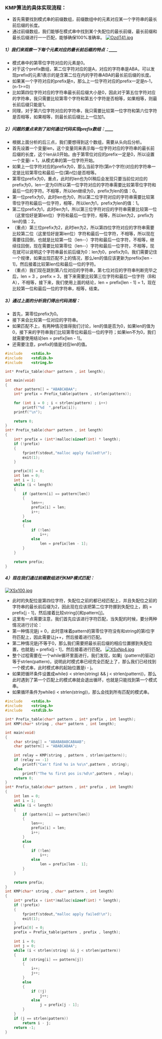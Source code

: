 ### KMP算法的具体实现流程：
* 首先需要找到模式串的前缀数组，前缀数组中的元素对应某一个字符串的最长前后缀的长度。
* 通过前缀数组，我们能够在模式串中找到某个失配位的最长前缀，最长前缀和最长后缀进行一一匹配，能够确保100%准确率。
[![OzdT41.jpg](https://s1.ax1x.com/2022/05/22/OzdT41.jpg)](https://imgtu.com/i/OzdT41)
##### 1）我们来观察一下每个元素对应的最长前后缀的特点：____
* 模式串中的第零位字符对应的元素是0。
* 对于这个prefix数组，第二位字符对应的是A，对应的字符串是ABA，可以发现prefix的元素1表示的是含第二位在内的字符串ABA的最长前后缀的长度。
* 如果某一个字符对应的prefix是n，那么上一位字符对应的prefix一定是n-1，(n-1>=0)
* 比如第四位字符对应的字符串最长前后缀大小是0，因此对于第五位字符对应的字符串，我只需要比较第零个字符和第五个字符是否相等，如果相等，则最长前后缀只能是1。
* 同理，对于第六位字符对应的字符串，我只需要比较第一位字符和第六位字符是否相等，如果相等，则最长前后缀比上一位加1。
##### 2）问题的重点来到了如何通过代码实现prefix数组：____
* 根据上面分析的后三点，我们要想得到这个数组，需要从头向后分析。
* 首先设置一个变量len，这个变量同来表示每一位字符对应的字符串的最长前后缀的长度，这个len从0开始。由于第零位对应的prefix一定是0，所以设置一个变量i  = 1，从模式串的第一位字符开始。
* 如果上一位字符对应的prefix为0，那么当前字符(第n个字符)对应的字符串一定是比较第零位和最后一位(第n位)是否相等。
* 第零位prefix为0，重点，此时的len也为0(稍后会发现只要当前位对应的prefix为0，len一定为0)所以第一位字符对应的字符串需要比较第零位字符和最后一位的字符。不相等，所以len继续为0，prefix为len的值：0。
* 第一位prefix为0，此时len也为0，所以第二位字符对应的字符串需要比较第零位字符和最后一位字符，相等，所以len为1，prefix为len的值：1。
* 第二位prefix为1，此时len为1，所以第三位字符对应的字符串需要比较第一位（这里恰好是第len位）字符和最后一位字符，相等，所以len为2，prefix为len的值：2。
* （重点）第三位prefix为2，此时len为2，所以第四位字符对应的字符串需要比较第二位（这里恰好是第len位）字符和最后一位字符，不相等，所以现在需要往回倒，也就是比较第一位（len--）字符和最后一位字符，不相等，继续往回倒，现在需要比较第零位（len--）字符和最后一位字符，不相等，现在就可以说明这个字符串最长前后缀为0：len为0，prefix为0。我们需要记住一个规律，如果出现匹配不上的情况，那么len的值应该更新为prefiix[len - 1]，然后接着比较第len位和最后一位的字符。
* （重点）我们现在跳到第八位对应的字符串，第七位对应的字符串判断完毕之后，len = 3 ，prefix = 3，接下来需要比较第三位字符和最后一位字符（B和A），不相等，接下来，我们使用上面的结论，len = prefix[len - 1] = 1，现在比较第一位和最后一位的字符串，相等，结束。
##### 3）通过上面的分析我们得出代码流程：
* 首先，第零位prefix为0。
* 接下来会比较第一位对应的字符串。
* 如果匹配不上，有两种情况值得我们讨论，len的值是否为0，如果len的值为0，接下来的字符串我们比较第零位和最后一位的字符；如果len不为0，我们就需要使用结论len = prefix[len - 1]。
* 还需要注意，prefix的值是对应len的值。
```C
#include	<stdio.h>
#include	<stdlib.h>
#include	<string.h>

int* Prefix_table(char* pattern , int length);

int main(void)
{
	char pattern[] = "ABABCABAA";
	int* prefix = Prefix_table(pattern , strlen(pattern));
	
	for (int i = 0 ; i < strlen(pattern) ; i++)
		printf("%d  ",prefix[i]);
	printf("\n");
		
	return 0;	
}
int* Prefix_table(char* pattern , int length)
{
	int* prefix = (int*)malloc(sizeof(int) * length);
	if (!prefix)
	{
		fprintf(stdout,"malloc apply failed!\n");
		exit(1);
	}
	
	prefix[0] = 0;
	int len = 0;
	int i = 1;
	while (i < length)
	{
		if (pattern[i] == pattern[len])
		{
			len++;
			prefix[i] = len;
			i++;
		}
		else
		{
			if (!len)
				i++;
			else
				len = prefix[len - 1];
		}
	}
	
	return prefix;
}
```
##### 4）现在我们通过前缀数组进行KMP模式匹配：
[![XSx100.jpg](https://s1.ax1x.com/2022/05/23/XSx100.jpg)](https://imgtu.com/i/XSx100)
* 此时的失配位是第四位字符，失配位之前的都已经匹配上，并且失配位之前的字符串的最长前后缀为2，因此现在应该把第二位字符挪到失配位上，即j = prefix[j - 1]，然后接着比较string[i]和pattern[j]。
* 这里有一点需要注意，我们首先应该进行字符匹配，当失配的时候，要分两种情况进行讨论：
* 第一种情况是j = 0，此时意味着pattern的第零位字符没有和string的第i位字符匹配上，因此需要让j++，然后接着进行匹配。
* 第二种情况是j不等于0，那么我们需要把最长前后缀的相应位置挪到失配位置，也就是j = prefix[j - 1]，然后接着进行匹配。
[![XSxNp4.jpg](https://s1.ax1x.com/2022/05/23/XSxNp4.jpg)](https://imgtu.com/i/XSxNp4)
* 整个过程需要在一个while循环里面进行，我们发现，如果j（pattern的驱动）等于strlen(pattern)，说明此时模式串已经完全匹配上了，那么我们已经找到一个模式串，此时模式串的起始位置是i - j。
* 如果把循环条件设置成while(i < strlen(string) && j < strlen(pattern))，那么此时遇到了第一个匹配上的模式串就会退出循环，也就是只能找到第一个模式串。
* 如果循环条件为while(i < strlen(string))，那么会找到所有匹配的模式串。
```C
#include	<stdio.h>
#include	<string.h>
#include	<stdlib.h>

int* Prefix_table(char* pattern , int* prefix , int length);
int KMP(char* string , char* pattern , int length);

int main(void)
{
	char string[] = "ABABABABCABAAB";
	char pattern[] = "ABABCABAA";
	
	int relay = KMP(string , pattern , strlen(pattern));
	if (relay == -1)
		printf("Can't find %s in %s\n",pattern , string);
	else
		printf("The %s first pos is:%d\n",pattern , relay);
	return 0;
}
int* Prefix_table(char* pattern , int* prefix , int length)
{
	int len = 0;
	int i = 1;
	while (i < length)
	{
		if (pattern[i] == pattern[len])
		{
			len++;
			prefix[i] = len;
			i++;
		}
		else
		{
			if (!len)
				i++;
			else
				len = prefix[len - 1];
		}
	}
	
	return prefix;
}
int KMP(char* string , char* pattern , int length)
{
	int* prefix = (int*)malloc(sizeof(int) * length);
	if (!prefix)
	{
		fprintf(stdout,"malloc apply failed!\n");
		exit(1);
	}
	prefix[0] = 0;
	prefix = Prefix_table(pattern , prefix , length);
	
	int i = 0;
	int j = 0;
	while (i < strlen(string) && j < strlen(pattern))
	{
		if (string[i] == pattern[j])
		{
			i++;
			j++;
		}
		else
		{
			if (!j)
				j++;
			else
				j = prefix[j - 1];
		}
	}
	if (j == strlen(pattern))
		return i - j;
	return -1;
}
```